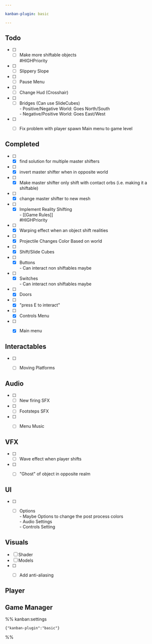 ```yaml
---

kanban-plugin: basic

---
```


## Todo

- [ ] - [ ] Make more shiftable objects<br>#HIGHPriority
- [ ] - [ ] Slippery Slope
- [ ] - [ ] Pause Menu
- [ ] - [ ] Change Hud (Crosshair)
- [ ] - [ ] Bridges (Can use SlideCubes)<br>	- Positive/Negative World: Goes North/South<br>	- Negative/Positive World: Goes East/West
- [ ] - [ ] Fix problem with player spawn Main menu to game level


## Completed

- [ ] - [x] find solution for multiple master shifters
- [ ] - [x] invert master shifter when in opposite world
- [ ] - [x] Make master shifter only shift with contact orbs (i.e. making it a shiftable)
- [ ] - [x] change master shifter to new mesh
- [ ] - [x] Implement Reality Shifting<br>	- [[Game Rules]]<br>#HIGHPriority
- [ ] - [x] Warping effect when an object shift realities
- [ ] - [x] Projectile Changes Color Based on world
- [ ] - [x] Shift/Slide Cubes
- [ ] - [x] Buttons<br>	- Can interact non shiftables maybe
- [ ] - [x] Switches<br>	- Can interact non shiftables maybe
- [ ] - [x] Doors
- [ ] - [x] "press E to interact"
- [ ] - [x] Controls Menu
- [ ] - [x] Main menu


## Interactables

- [ ] - [ ] Moving Platforms


## Audio

- [ ] - [ ] New firing SFX
- [ ] - [ ] Footsteps SFX
- [ ] - [ ] Menu Music


## VFX

- [ ] - [ ] Wave effect when player shifts
- [ ] - [ ] "Ghost" of object in opposite realm


## UI

- [ ] - [ ] Options<br>	- Maybe Options to change the post process colors<br>	- Audio Settings<br>	- Controls Setting


## Visuals

- [ ] Shader
- [ ] Models
- [ ] - [ ] Add anti-aliasing


## Player



## Game Manager





%% kanban:settings
```
{"kanban-plugin":"basic"}
```
%%
